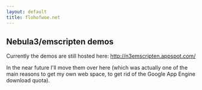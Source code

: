 ```yaml
---
layout: default
title: flohofwoe.net
---
```


## Nebula3/emscripten demos

Currently the demos are still hosted here: <a href="http://n3emscripten.appspot.com/" target="_blank">http://n3emscripten.appspot.com/</a>

In the near future I'll move them over here (which was actually one of the
main reasons to get my own web space, to get rid of the Google App Engine
download quota).
